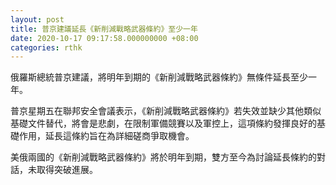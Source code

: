 ```yaml
---
layout: post
title: 普京建議延長《新削減戰略武器條約》至少一年
date: 2020-10-17 09:17:58.000000000 +08:00
categories: rthk
---
```


俄羅斯總統普京建議，將明年到期的《新削減戰略武器條約》無條件延長至少一年。

普京星期五在聯邦安全會議表示，《新削減戰略武器條約》若失效並缺少其他類似基礎文件替代，將會是悲劇，在限制軍備競賽以及軍控上，這項條約發揮良好的基礎作用，延長這條約旨在為詳細磋商爭取機會。

美俄兩國的《新削減戰略武器條約》將於明年到期，雙方至今為討論延長條約的對話，未取得突破進展。
